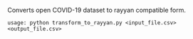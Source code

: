 Converts open COVID-19 dataset to rayyan compatible form.

```
usage: python transform_to_rayyan.py <input_file.csv> <output_file.csv>
```
